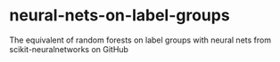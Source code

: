 # neural-nets-on-label-groups

The equivalent of random forests on label groups with neural nets from scikit-neuralnetworks on GitHub
